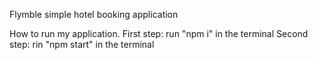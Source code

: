 Flymble simple hotel booking application

How to  run my application.
First step: run "npm i" in the terminal
Second step: rin "npm start" in the terminal